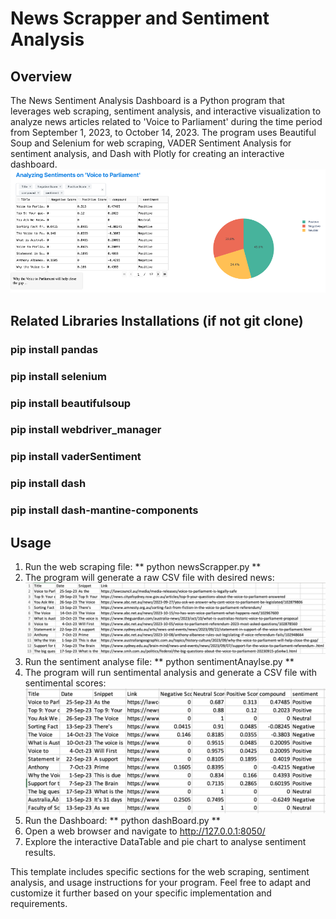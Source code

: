 # News Scrapper and Sentiment Analysis

## Overview

The News Sentiment Analysis Dashboard is a Python program that leverages web scraping, sentiment analysis, and interactive visualization to analyze news articles related to 'Voice to Parliament' during the time period from September 1, 2023, to October 14, 2023. The program uses Beautiful Soup and Selenium for web scraping, VADER Sentiment Analysis for sentiment analysis, and Dash with Plotly for creating an interactive dashboard.
![dashboard overview](image-1.png)


## Related Libraries Installations (if not git clone)

### pip install pandas
### pip install selenium
### pip install beautifulsoup
### pip install webdriver_manager
### pip install vaderSentiment
### pip install dash
### pip install dash-mantine-components

## Usage
1. Run the web scraping file:
    ** python newsScrapper.py **
2. The program will generate a raw CSV file with desired news:
![original news data](image-2.png)
3. Run the sentiment analyse file:
   ** python sentimentAnaylse.py **
4. The program will run sentimental analysis and generate a CSV file with sentimental scores:
![sentimental analysis](image-3.png)
5. Run the Dashboard:
   ** python dashBoard.py **
6. Open a web browser and navigate to http://127.0.0.1:8050/
7. Explore the interactive DataTable and pie chart to analyse sentiment results.


This template includes specific sections for the web scraping, sentiment analysis, and usage instructions for your program. Feel free to adapt and customize it further based on your specific implementation and requirements.
